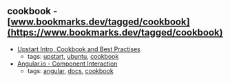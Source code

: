 cookbook - [www.bookmarks.dev/tagged/cookbook](https://www.bookmarks.dev/tagged/cookbook)
---
* [Upstart Intro, Cookbook and Best Practises](http://upstart.ubuntu.com/cookbook/)
    * tags: [upstart](../tagged/upstart.md), [ubuntu](../tagged/ubuntu.md), [cookbook](../tagged/cookbook.md)
* [Angular.io - Component Interaction](https://angular.io/guide/component-interaction)
    * tags: [angular](../tagged/angular.md), [docs](../tagged/docs.md), [cookbook](../tagged/cookbook.md)
